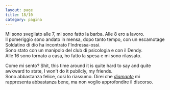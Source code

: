 ```yaml
--- 
layout: page
title: 18/10
category: pagina
---
```


Mi sono svegliato alle 7, mi sono fatto la barba. Alle 8 ero a lavoro.  
Il pomeriggio sono andato in mensa, dopo tanto tempo, con un escamotage
Soldatino di dio ha incontrato l'Indressa-ossi.  
Sono stato con un manipolo del club di psicologia e con il Dendy.  
Alle 16 sono tornato a casa, ho fatto la spesa e mi sono rilassato.  

Come mi sento? Shit, this time around it is quite hard to say and quite awkward
to state, I won't do it pubilcly, my friends.  
Sono abbastanza felice, così lo riassumo. Direi che
[_diamante_](../poesia/2023-05-30) mi rappresenta
abbastanza bene, ma non voglio approfondire il discorso.
